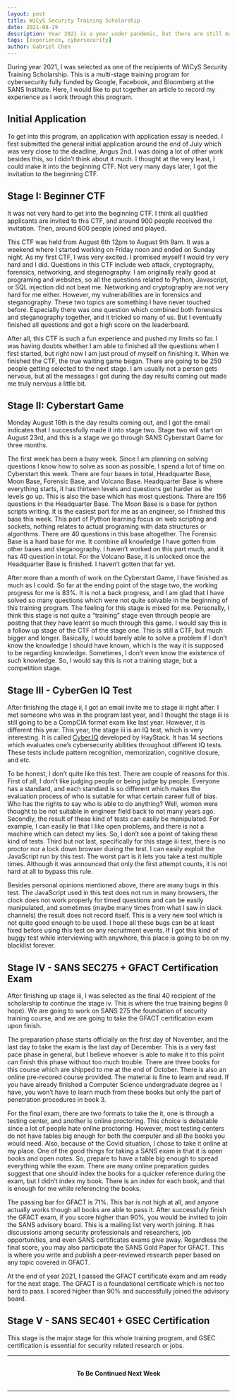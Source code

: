 ```yaml
---
layout: post
title: WiCyS Security Training Scholarship
date: 2021-08-19
description: Year 2021 is a year under pandemic, but there are still many good things happening around me. This year, I received a cybersecurity scholarship from WiCyS, and I would like to talk about my experience as this program goes.
tags: [experience, cybersecurity]
author: Gabriel Chen
---
```


During year 2021, I was selected as one of the recipients of WiCyS Security Training Scholarship. This is a multi-stage training program for cybersecurity fully funded by Google, Facebook, and Bloomberg at the SANS Institute. Here, I would like to put together an article to record my experience as I work through this program.

## Initial Application
To get into this program, an application with application essay is needed. I first submitted the general initial application around the end of July which was very close to the deadline, Angus 2nd. I was doing a lot of other work besides this, so I didn’t think about it much. I thought at the very least, I could make it into the beginning CTF. Not very many days later, I got the invitation to the beginning CTF.

## Stage I: Beginner CTF
It was not very hard to get into the beginning CTF. I think all qualified applicants are invited to this CTF, and around 900 people received the invitation. Then, around 600 people joined and played.

This CTF was held from August 6th 12pm to August 9th 9am. It was a weekend where I started working on Friday noon and ended on Sunday night. As my first CTF, I was very excited. I promised myself I would try very hard and I did. Questions in this CTF include web attack, cryptography, forensics, networking, and steganography. I am originally really good at programing and websites, so all the questions related to Python, Javascript, or SQL injection did not beat me. Networking and cryptography are not very hard for me either. However, my vulnerabilities are in forensics and steganography. These two topics are something I have never touched before. Especially there was one question which combined both forensics and steganography together, and it tricked so many of us. But I eventually finished all questions and got a high score on the leaderboard.

After all, this CTF is such a fun experience and pushed my limits so far. I was having doubts whether I am able to finished all the questions when I first started, but right now I am just proud of myself on finishing it. When we finished the CTF, the true waiting game began. There are going to be 250 people getting selected to the next stage. I am usually not a person gets nervous, but all the messages I got during the day results coming out made me truly nervous a little bit.

## Stage II: Cyberstart Game
Monday August 16th is the day results coming out, and I got the email indicates that I successfully made it into stage two. Stage two will start on August 23rd, and this is a stage we go through SANS Cyberstart Game for three months.

The first week has been a busy week. Since I am planning on solving questions I know how to solve as soon as possible, I spend a lot of time on Cyberstart this week. There are four bases in total, Headquarter Base, Moon Base, Forensic Base, and Volcano Base. Headquarter Base is where everything starts, it has thirteen levels and questions get harder as the levels go up. This is also the base which has most questions. There are 156 questions in the Headquarter Base. The Moon Base is a base for python scripts writing. It is the easiest part for me as an engineer, so I finished this base this week. This part of Python learning focus on web scripting and sockets, nothing relates to actual programing with data structures or algorithms. There are 40 questions in this base altogether. The Forensic Base is a hard base for me. It combine all knowledge I have gotten from other bases and steganography. I haven’t worked on this part much, and it has 40 question in total. For the Volcano Base, it is unlocked once the Headquarter Base is finished. I haven’t gotten that far yet.

After more than a month of work on the Cyberstart Game, I have finished as much as I could. So far at the ending point of the stage two, the working progress for me is 83%. It is not a back progress, and I am glad that I have solved so many questions which were not quite solvable in the beginning of this training program. The feeling for this stage is mixed for me. Personally, I think this stage is not quite a “training” stage even through people are posting that they have learnt so much through this game. I would say this is a follow up stage of the CTF of the stage one. This is still a CTF, but much bigger and longer. Basically, I would barely able to solve a problem if I don’t know the knowledge I should have known, which is the way it is supposed to be regarding knowledge. Sometimes, I don’t even know the existence of such knowledge. So, I would say this is not a training stage, but a competition stage.

## Stage III - CyberGen IQ Test

After finishing the stage ii, I got an email invite me to stage iii right after. I met someone who was in the program last year, and I thought the stage iii is still going to be a CompCIA format exam like last year. However, it is different this year. This year, the stage iii is an IQ test, which is very interesting. It is called [Cyber.IQ](http://cyber.iq/) developed by HayStack. It has 14 sections which evaluates one’s cybersecurity abilities throughout different IQ tests. These tests include pattern recognition, memorization, cognitive closure, and etc.

To be honest, I don’t quite like this test. There are couple of reasons for this. First of all, I don’t like judging people or being judge by people. Everyone has a standard, and each standard is so different which makes the evaluation process of who is suitable for what certain career full of bias. Who has the rights to say who is able to do anything? Well, women were thought to be not suitable in engineer field back to not many years ago. Secondly, the result of these kind of tests can easily be manipulated. For example, I can easily lie that I like open problems, and there is not a machine which can detect my lies. So, I don’t see a point of taking these kind of tests. Third but not last, specifically for this stage iii test, there is no proctor nor a lock down browser during the test. I can easily exploit the JavaScript run by this test. The worst part is it lets you take a test multiple times. Although it was announced that only the first attempt counts, it is not hard at all to bypass this rule.

Besides personal opinions mentioned above, there are many bugs in this test. The JavaScript used in this test does not run in many browsers, the clock does not work properly for timed questions and can be easily manipulated, and sometimes (maybe many times from what I saw in slack channels) the result does not record itself. This is a very new tool which is not quite good enough to be used. I hope all these bugs can be at least fixed before using this test on any recruitment events. If I got this kind of buggy test while interviewing with anywhere, this place is going to be on my blacklist forever.

## Stage IV - SANS SEC275 + GFACT Certification Exam

After finishing up stage iii, I was selected as the final 40 recipient of the scholarship to continue the stage iv. This is where the true training begins (I hope). We are going to work on SANS 275 the foundation of security training course, and we are going to take the GFACT certification exam upon finish.

The preparation phase starts officially on the first day of November, and the last day to take the exam is the last day of December. This is a very fast pace phase in general, but I believe whoever is able to make it to this point can finish this phase without too much trouble. There are three books for this course which are shipped to me at the end of October. There is also an online pre-recored course provided. The material is fine to learn and read. If you have already finished a Computer Science undergraduate degree as I have, you won’t have to learn much from these books but only the part of penetration procedures in book 3.

For the final exam, there are two formats to take the it, one is through a testing center, and another is online proctoring. This choice is debatable since a lot of people hate online proctoring. However, most testing centers do not have tables big enough for both the computer and all the books you would need. Also, because of the Covid situation, I chose to take it online at my place. One of the good things for taking a SANS exam is that it is open books and open notes. So, prepare to have a table big enough to spread everything while the exam. There are many online preparation guides suggest that one should index the books for a quicker reference during the exam, but I didn’t index my book. There is an index for each book, and that is enough for me while referencing the books.

The passing bar for GFACT is 71%. This bar is not high at all, and anyone actually works though all books are able to pass it. After successfully finish the GFACT exam, if you score higher than 90%, you would be invited to join the SANS advisory board. This is a mailing list very worth joining. It has discussions among security professionals and researchers, job opportunities, and even SANS certificates exams give away. Regardless the final score, you may also participate the SANS Gold Paper for GFACT. This is where you write and publish a peer-reviewed research paper based on any topic covered in GFACT.

At the end of year 2021, I passed the GFACT certificate exam and am ready for the next stage. The GFACT is a foundational certificate which is not too hard to pass. I scored higher than 90% and successfully joined the advisory board.

## Stage V - SANS SEC401 + GSEC Certification

This stage is the major stage for this whole training program, and GSEC certification is essential for security related research or jobs. 

---
<br>
<center>
<b>To Be Continued Next Week</b>
</center>
<br>

---










